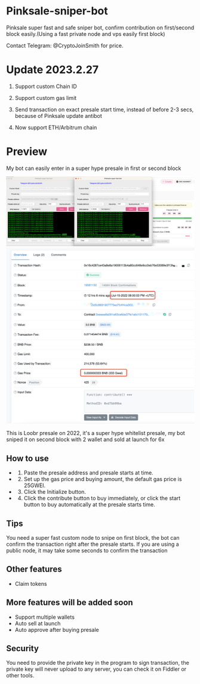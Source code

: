 # Pinksale-sniper-bot
Pinksale super fast and safe sniper bot, confirm contribution on first/second block easily.(Using a fast private node and vps easily first block)

Contact Telegram: @CryptoJoinSmith for price.

# Update 2023.2.27

1. Support custom Chain ID

2. Support custom gas limit

3. Send transaction on exact presale start time, instead of before 2-3 secs, because of Pinksale update antibot

4. Now support ETH/Arbitrum chain


# Preview

My bot can easily enter in a super hype presale in first or second block

<img src="https://github.com/Crypto-KK/Pinksale-sniper-bot/blob/main/new_bot1.png" />

<img src="https://github.com/Crypto-KK/Pinksale-sniper-bot/blob/main/new_transaction1.png" />

This is Loobr presale on 2022, it's a super hype whitelist presale, my bot sniped it on second block with 2 wallet and sold at launch for 6x


## How to use


* 1. Paste the presale address and presale starts at time.

* 2. Set up the gas price and buying amount, the default gas price is 25GWEI.

* 3. Click the Initialize button.

* 4. Click the contribute button to buy immediately, or click the start button to buy automatically at the presale starts time.

## Tips

You need a super fast custom node to snipe on first block, the bot can confirm the transaction right after the presale starts. If you are using a public node, it may take some seconds to confirm the transaction


## Other features

* Claim tokens

## More features will be added soon

* Support multiple wallets
* Auto sell at launch
* Auto approve after buying presale


## Security

You need to provide the private key in the program to sign transaction, the private key will never upload to any server, you can check it on Fiddler or other tools.

